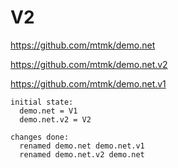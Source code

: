 # V2

https://github.com/mtmk/demo.net

https://github.com/mtmk/demo.net.v2

https://github.com/mtmk/demo.net.v1

```
initial state:
  demo.net = V1
  demo.net.v2 = V2

changes done:
  renamed demo.net demo.net.v1
  renamed demo.net.v2 demo.net
```
